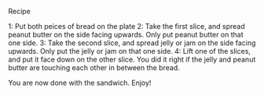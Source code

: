 Recipe

1: Put both peices of bread on the plate
2: Take the first slice, and spread peanut butter on the side facing upwards. Only put peanut butter on that one side.
3: Take the second slice, and spread jelly or jam on the side facing upwards. Only put the jelly or jam on that one side.
4: Lift one of the slices, and put it face down on the other slice. You did it right if the jelly and peanut butter are touching each other in between the bread.

You are now done with the sandwich. Enjoy!